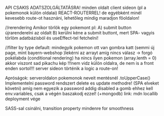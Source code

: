 API CSAKIS ADATSZOLGÁLTATÁSRA! minden oldalt client sideon (pl a pokemonok külön oldalai) REACT-ROUTERREL! 
de egyébként minél kevesebb route-ot hasznáni, lehetőleg mindig maradjon főoldalon!

//rerendering
Amikor törlök egy pokemont pl: 
    A) submit button újrarenderelni az oldalt
    B) kerülni kéne a submit buttont, mert SPA- vagyis törlöm adatbázisból és useEffect-tel fetchelni!

//filter by type
default: mindegyik pokemon ott van
gombra katt (semmi új page, mint bayern-webshop )lekérni az arrayt
    amíg nincs válasz -> forgó pokélabda (conditional rendering)
        ha nincs ilyen pokemon (array.lenth = 0) akkor viszont sad pikachu kép
        !!!nem vidz külön oldalra, de nem is a front enden sortol!!! server sideon történik a logic a route-on!

Apróságok:
serveroldalon pokemonok neveit mentésnél .toUpperCase()
Implementelni password rendszert delete es update methodre! (SPA elveket követni)
    amíg nem egyezik a password addig disabled a gomb
    ehhez kell env.variables, csak a végén baszakodj ezzel! (+mongodb)
    link: mdn locallib deployment vége


SASS-sal csinálni, transition property mindenre for smoothness